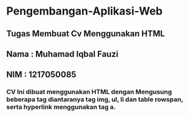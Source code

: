 # Pengembangan-Aplikasi-Web
## Tugas Membuat Cv Menggunakan HTML
## Nama  : Muhamad Iqbal Fauzi
## NIM  : 1217050085

### CV Ini dibuat menggunakan HTML dengan Mengusung beberapa tag diantaranya tag img, ul, li dan table rowspan, serta hyperlink menggunakan tag a.
